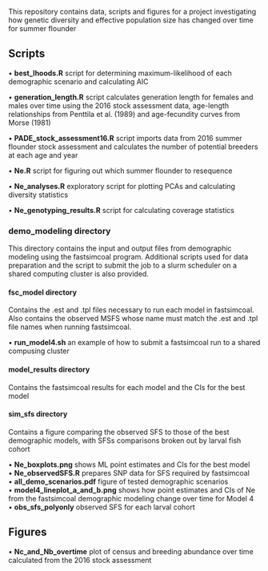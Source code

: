 This repository contains data, scripts and figures for a project investigating how genetic diversity and effective population size has changed over time for summer flounder

## Scripts

• **best_lhoods.R** script for determining maximum-likelihood of each demographic scenario and calculating AIC

• **generation_length.R** script calculates generation length for females and males over time using the 2016 stock assessment data, age-length relationships from Penttila et al. (1989) and age-fecundity curves from Morse (1981)

• **PADE_stock_assessment16.R** script imports data from 2016 summer flounder stock assessment and calculates the number of potential breeders at each age and year

• **Ne.R** script for figuring out which summer flounder to resequence

• **Ne_analyses.R** exploratory script for plotting PCAs and calculating diversity statistics

• **Ne_genotyping_results.R** script for calculating coverage statistics

### **demo_modeling** directory
This directory contains the input and output files from demographic modeling using the fastsimcoal program. Additional scripts used for data preparation and the script to submit the job to a slurm scheduler on a shared computing cluster is also provided.

#### fsc_model directory 
Contains the .est and .tpl files necessary to run each model in fastsimcoal. Also contains the observed MSFS whose name must match the .est and .tpl file names when running fastsimcoal.

• **run_model4.sh** an example of how to submit a fastsimcoal run to a shared compusing cluster 

#### model_results directory
Contains the fastsimcoal results for each model and the CIs for the best model 

#### sim_sfs directory 
Contains a figure comparing the observed SFS to those of the best demographic models, with SFSs comparisons broken out by larval fish cohort

   • **Ne_boxplots.png** shows ML point estimates and CIs for the best model  
   • **Ne_observedSFS.R** prepares SNP data for SFS required by fastsimcoal  
   • **all_demo_scenarios.pdf** figure of tested demographic scenarios  
   • **model4_lineplot_a_and_b.png** shows how point estimates and CIs of Ne from the fastsimcoal demographic modeling change over time for Model 4  
   • **obs_sfs_polyonly** observed SFS for each larval cohort  

## Figures

• **Nc_and_Nb_overtime** plot of census and breeding abundance over time calculated from the 2016 stock assessment
